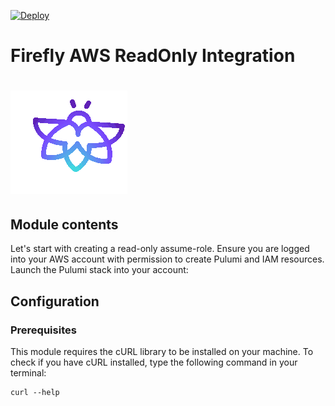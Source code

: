 [![Deploy](https://get.pulumi.com/new/button.svg)](https://app.pulumi.com/new?template=https://github.com/infralight/pulumi-firefly-aws-read-only/blob/main/aws-ts-onboarding/README.md)
# Firefly AWS ReadOnly Integration
# ![Firefly Logo](../firefly.gif)

## Module contents

Let's start with creating a read-only assume-role.
Ensure you are logged into your AWS account with permission to create Pulumi and IAM resources.
Launch the Pulumi stack into your account:

## Configuration

### Prerequisites

This module requires the cURL library to be installed on your machine.
To check if you have cURL installed, type the following command in your terminal:

```shell script
curl --help
```
